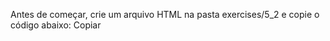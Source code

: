 Antes de começar, crie um arquivo HTML na pasta exercises/5_2 e copie o código abaixo:
Copiar
<!DOCTYPE html>
<html>
  <head>
    <meta charset="UTF-8" />
    <meta name="viewport" content="width=device-width" />
    <title>Exercício 5.2</title>
    <style>
      section {
        border-color: black;
        border-style: solid;
      }

      .title {
        text-align: center;
      }

      .main-content {
        background-color: yellow;
      }

      .main-content .center-content {
        background-color: red;
        width: 50%;
        margin-left: auto;
        margin-right: auto;
      }

      .main-content .center-content p {
        font-style: italic;
      }

      .main-content .left-content {
        background-color: green;
        width: 60%;
        margin-left: 0;
        margin-right: auto;
      }

      .main-content .left-content .small-image {
        display: block;
        margin-left: auto;
        margin-right: auto;
        border-radius: 100%;
      }

      .main-content .right-content {
        background-color: blue;
        width: 60%;
        margin-left: auto;
        margin-right: 0;
      }

      .main-content .description {
        text-align: center;
      }
    </style>
  </head>
  <body>
    <script>
      // COLOQUE SEU CÓDIGO AQUI
    </script>
  </body>
</html>
O objetivo desses exercícios é colocar em prática o que você acabou de aprender sobre DOM. Por isso, você deve fazer os exercícios utilizando apenas código JavaScript, o qual deve ser inserido entre as tags <script> e </script>.
Para uma melhor organização, faça commits a cada tarefa concluída. Vamos aos exercícios:
🚀 Adicione a tag h1 com o texto Exercício 5.2 - JavaScript DOM como filho da tag body;
🚀 Adicione a tag main com a classe main-content como filho da tag body;
🚀 Adicione a tag section com a classe center-content como filho da tag main criada no passo 2;
🚀 Adicione a tag p como filho do section criado no passo 3 e coloque algum texto;
🚀 Adicione a tag section com a classe left-content como filho da tag main criada no passo 2;
🚀 Adicione a tag section com a classe right-content como filho da tag main criada no passo 2;
🚀 Adicione uma imagem com src configurado para o valor https://picsum.photos/200 e classe small-image. Esse elemento deve ser filho do section criado no passo 5;
🚀 Adicione uma lista não ordenada com os valores de 1 a 10 por extenso, ou seja, um, dois, três, ... como valores da lista. Essa lista deve ser filha do section criado no passo 6;
🚀 Adicione 3 tags h3, todas sendo filhas do main criado no passo 2.
Agora que você criou muita coisa, vamos fazer algumas alterações e remoções:
🚀 Adicione a classe title na tag h1 criada;
🚀 Adicione a classe description nas 3 tags h3 criadas;
🚀 Remova a section criado no passo 5 (aquele que possui a classe left-content). Utilize a função .removeChild();
🚀 Centralize a section criado no passo 6 (aquele que possui a classe right-content). Dica: para centralizar, basta configurar o margin-right: auto da section;
🚀 Troque a cor de fundo do elemento pai da section criada no passo 3 (aquela que possui a classe center-content) para a cor verde;
🚀 Remova os dois últimos elementos (nove e dez) da lista criada no passo 8.